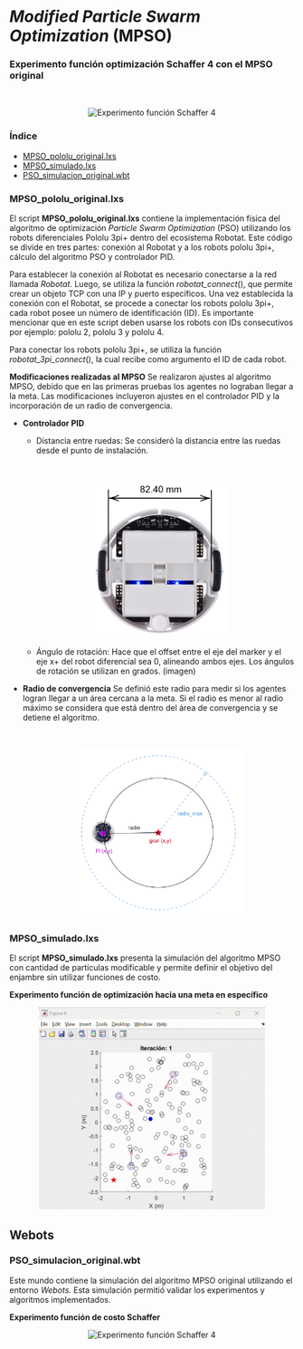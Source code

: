 # _Modified Particle Swarm Optimization_ (MPSO)
### Experimento función optimización Schaffer 4 con el MPSO original
<br><div align="center">
    <img src="Figuras/schaffer_4.gif" width="700" height="auto" alt="Experimento función Schaffer 4"><br>
</div>

### Índice
- [MPSO_pololu_original.lxs](#mpso_pololu_originallxs)
- [MPSO_simulado.lxs](#mpso_simuladolxs)
- [PSO_simulacion_original.wbt](#pso_simulado_originalwbt)

### MPSO_pololu_original.lxs
El script **MPSO_pololu_original.lxs** contiene la implementación física del algoritmo de optimización _Particle Swarm Optimization_ (PSO) utilizando los robots diferenciales Pololu 3pi+ dentro del ecosistema Robotat. Este código se divide en tres partes: conexión al Robotat y a los robots pololu 3pi+, cálculo del algoritmo PSO y controlador PID.

Para establecer la conexión al Robotat es necesario conectarse a la red llamada _Robotat_. Luego, se utiliza la función _robotat_connect_(), que permite crear un objeto TCP con una IP y puerto específicos. Una vez establecida la conexión con el Robotat, se procede a conectar los robots pololu 3pi+, cada robot posee un número de identificación (ID). Es importante mencionar que en este script deben usarse los robots con IDs consecutivos por ejemplo: pololu 2, pololu 3 y pololu 4.

Para conectar los robots pololu 3pi+, se utiliza la función _robotat_3pi_connect_(), la cual recibe como argumento el ID de cada robot.

**Modificaciones realizadas al MPSO**
Se realizaron ajustes al algoritmo MPSO, debido que en las primeras pruebas los agentes no lograban llegar a la meta. Las modificaciones incluyeron ajustes en el controlador PID y la incorporación de un radio de convergencia.

- **Controlador PID**
    - Distancia entre ruedas: Se consideró la distancia entre las ruedas desde el punto de instalación.
    
    <br><div align="center">
        <img src="Figuras/pololu_wheel.png" alt="Distancia entre ruedas Pololu 3pi+" width="250"><br>
    </div>

    - Ángulo de rotación: Hace que el offset entre el eje del marker y el eje x+ del robot diferencial sea 0, alineando ambos ejes. Los ángulos de rotación se utilizan en grados.
    (imagen)
- **Radio de convergencia**
    Se definió este radio para medir si los agentes logran llegar a un área cercana a la meta. Si el radio es menor al radio máximo se considera que está dentro del área de convergencia y se detiene el algoritmo.

  <br><div align="center">
        <img src="Figuras/radio_convergencia.png" width="300" height="auto" alt="Radio de convergencia"><br>
    </div>
    

### MPSO_simulado.lxs
El script **MPSO_simulado.lxs** presenta la simulación del algoritmo MPSO con cantidad de partículas modificable y permite definir el objetivo del enjambre sin utilizar funciones de costo.

**Experimento función de optimización hacia una meta en específico**
<br><div align="center">
    <img src="Figuras/PSO_simulado.gif" width="400" height="auto" alt="Experimento función Schaffer 4"><br>
</div>

## Webots 
### PSO_simulacion_original.wbt 
Este mundo contiene la simulación del algoritmo MPSO original utilizando el entorno _Webots_. Esta simulación permitió validar los experimentos y algoritmos implementados.

**Experimento función de costo Schaffer**
<br><div align="center">
    <img src="Figuras/PSO_webots.gif" width="600" height="auto" alt="Experimento función Schaffer 4"><br>
</div>

